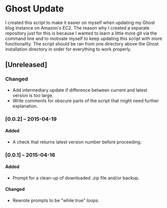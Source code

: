 # Ghost Update
I created this script to make it easier on myself when updating my Ghost blog instance on Amazon's EC2. The reason why I created a separate repository just for this is because I wanted to learn a little more git via the command line and to motivate myself to keep updating this script with more functionality. The script should be ran from one directory above the Ghost installation directory in order for everything to work properly.

## [Unreleased]
### Changed
- Add intermediary update if difference between current and latest version is too large.
- Write comments for obscure parts of the script that might need further explanation.

### [0.0.2] – 2015-04-19
#### Added
- A check that returns latest version number before proceeding.

### [0.0.1] – 2015-04-16
#### Added
- Prompt for a clean-up of downloaded .zip file and/or backup.

#### Changed
- Rewrote prompts to be "while true" loops.